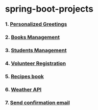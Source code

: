 # spring-boot-projects

### 1. <a href=https://github.com/d-david8/spring-boot-projects/blob/main/src/main/java/ro/ddavid8/springbootprojects/personalizedgreetings/README.md> Personalized Greetings </a>

### 2. <a href=https://github.com/d-david8/spring-boot-projects/blob/main/src/main/java/ro/ddavid8/springbootprojects/booksmanagement/README.md>Books Management</a>

### 3. <a href=https://github.com/d-david8/spring-boot-projects/blob/main/src/main/java/ro/ddavid8/springbootprojects/studentsmanagement/README.md> Students Management</a>

### 4. <a href=https://github.com/d-david8/spring-boot-projects/blob/main/src/main/java/ro/ddavid8/springbootprojects/volunteerregistration/README.md> Volunteer Registration</a>

### 5. <a href=https://github.com/d-david8/spring-boot-projects/blob/main/src/main/java/ro/ddavid8/springbootprojects/recipesbook/README.md> Recipes book</a>

### 6. <a href=https://github.com/d-david8/spring-boot-projects/blob/main/src/main/java/ro/ddavid8/springbootprojects/weatherapi/README.md> Weather API</a>

### 7. <a href=https://github.com/d-david8/spring-boot-projects/blob/main/src/main/java/ro/ddavid8/springbootprojects/sendemail/README.md> Send confirmation email</a>